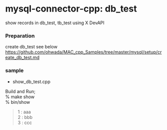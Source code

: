mysql-connector-cpp: db_test
===============

show records in db_test, tb_test using X DevAPI


### Preparation  
create db_test
see below  
https://github.com/ohwada/MAC_cpp_Samples/tree/master/mysql/setup/create_db_test.md  


### sample
- show_db_test.cpp


Build and Run;  
% make show  
% bin/show  
> 1 : aaa  
> 2 : bbb  
> 3 : ccc  


